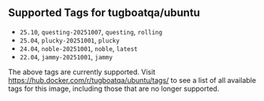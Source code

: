 ## Supported Tags for tugboatqa/ubuntu

* `25.10`, `questing-20251007`, `questing`, `rolling`
* `25.04`, `plucky-20251001`, `plucky`
* `24.04`, `noble-20251001`, `noble`, `latest`
* `22.04`, `jammy-20251001`, `jammy`

The above tags are currently supported. Visit https://hub.docker.com/r/tugboatqa/ubuntu/tags/ to see a list of all available tags for this image, including those that are no longer supported.
